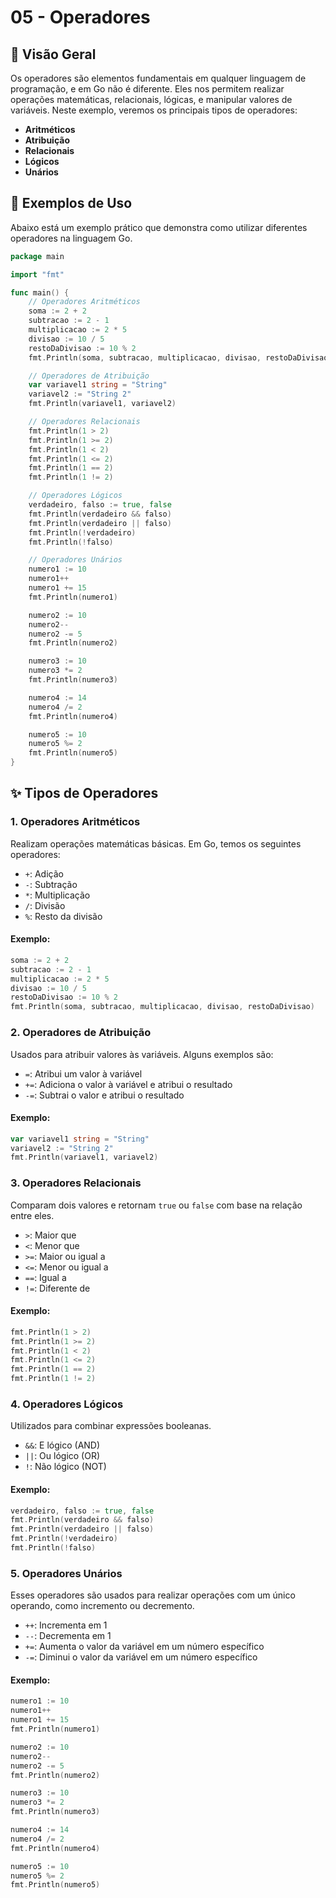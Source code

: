 # 05 - Operadores

## 📖 Visão Geral

Os operadores são elementos fundamentais em qualquer linguagem de programação, e em Go não é diferente. Eles nos permitem realizar operações matemáticas, relacionais, lógicas, e manipular valores de variáveis. Neste exemplo, veremos os principais tipos de operadores:

- **Aritméticos**
- **Atribuição**
- **Relacionais**
- **Lógicos**
- **Unários**

## 🚀 Exemplos de Uso

Abaixo está um exemplo prático que demonstra como utilizar diferentes operadores na linguagem Go.

```go
package main

import "fmt"

func main() {
    // Operadores Aritméticos
    soma := 2 + 2
    subtracao := 2 - 1
    multiplicacao := 2 * 5
    divisao := 10 / 5
    restoDaDivisao := 10 % 2
    fmt.Println(soma, subtracao, multiplicacao, divisao, restoDaDivisao)

    // Operadores de Atribuição
    var variavel1 string = "String"
    variavel2 := "String 2"
    fmt.Println(variavel1, variavel2)

    // Operadores Relacionais
    fmt.Println(1 > 2)
    fmt.Println(1 >= 2)
    fmt.Println(1 < 2)
    fmt.Println(1 <= 2)
    fmt.Println(1 == 2)
    fmt.Println(1 != 2)

    // Operadores Lógicos
    verdadeiro, falso := true, false
    fmt.Println(verdadeiro && falso)
    fmt.Println(verdadeiro || falso)
    fmt.Println(!verdadeiro)
    fmt.Println(!falso)

    // Operadores Unários
    numero1 := 10
    numero1++
    numero1 += 15
    fmt.Println(numero1)

    numero2 := 10
    numero2--
    numero2 -= 5
    fmt.Println(numero2)

    numero3 := 10
    numero3 *= 2
    fmt.Println(numero3)

    numero4 := 14
    numero4 /= 2
    fmt.Println(numero4)

    numero5 := 10
    numero5 %= 2
    fmt.Println(numero5)
}
```

## ✨ Tipos de Operadores

### 1. Operadores Aritméticos

Realizam operações matemáticas básicas. Em Go, temos os seguintes operadores:
- `+`: Adição
- `-`: Subtração
- `*`: Multiplicação
- `/`: Divisão
- `%`: Resto da divisão

#### Exemplo:
```go
soma := 2 + 2
subtracao := 2 - 1
multiplicacao := 2 * 5
divisao := 10 / 5
restoDaDivisao := 10 % 2
fmt.Println(soma, subtracao, multiplicacao, divisao, restoDaDivisao)
```

### 2. Operadores de Atribuição

Usados para atribuir valores às variáveis. Alguns exemplos são:
- `=`: Atribui um valor à variável
- `+=`: Adiciona o valor à variável e atribui o resultado
- `-=`: Subtrai o valor e atribui o resultado

#### Exemplo:
```go
var variavel1 string = "String"
variavel2 := "String 2"
fmt.Println(variavel1, variavel2)
```
### 3. Operadores Relacionais

Comparam dois valores e retornam ``true`` ou ``false`` com base na relação entre eles.
- `>`: Maior que
- `<`: Menor que
- `>=`: Maior ou igual a
- `<=`: Menor ou igual a
- `==`: Igual a
- `!=`: Diferente de

#### Exemplo:
```go
fmt.Println(1 > 2)
fmt.Println(1 >= 2)
fmt.Println(1 < 2)
fmt.Println(1 <= 2)
fmt.Println(1 == 2)
fmt.Println(1 != 2)
```

### 4. Operadores Lógicos

Utilizados para combinar expressões booleanas.
- `&&`: E lógico (AND)
- `||`: Ou lógico (OR)
- `!`: Não lógico (NOT)

#### Exemplo:
```go
verdadeiro, falso := true, false
fmt.Println(verdadeiro && falso)
fmt.Println(verdadeiro || falso)
fmt.Println(!verdadeiro)
fmt.Println(!falso)
```

### 5. Operadores Unários

Esses operadores são usados para realizar operações com um único operando, como incremento ou decremento.
- `++`: Incrementa em 1
- `--`: Decrementa em 1
- `+=`: Aumenta o valor da variável em um número específico
- `-=`: Diminui o valor da variável em um número específico

#### Exemplo:
```go
numero1 := 10
numero1++
numero1 += 15
fmt.Println(numero1)

numero2 := 10
numero2--
numero2 -= 5
fmt.Println(numero2)

numero3 := 10
numero3 *= 2
fmt.Println(numero3)

numero4 := 14
numero4 /= 2
fmt.Println(numero4)

numero5 := 10
numero5 %= 2
fmt.Println(numero5)
```
